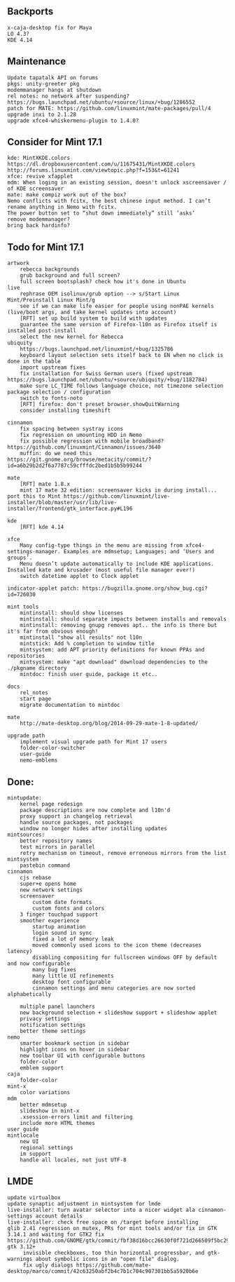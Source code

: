 Backports
---------
	x-caja-desktop fix for Maya
	LO 4.3?
	KDE 4.14

Maintenance
-----------
	Update tapatalk API on forums
	pkgs: unity-greeter pkg
	modemmanager hangs at shutdown
	rel notes: no network after suspending? https://bugs.launchpad.net/ubuntu/+source/linux/+bug/1286552	
	patch for MATE: https://github.com/linuxmint/mate-packages/pull/4
	upgrade inxi to 2.1.28
	upgrade xfce4-whiskermenu-plugin to 1.4.0?

Consider for Mint 17.1
----------------------
	kde: MintXKDE.colors https://dl.dropboxusercontent.com/u/11675431/MintXKDE.colors http://forums.linuxmint.com/viewtopic.php?f=153&t=61241
	xfce: revive xfapplet
	mdm: When loging in an existing session, doesn't unlock xscreensaver / of KDE screensaver
	mate: make compiz work out of the box?
	Nemo conflicts with fcitx, the best chinese input method. I can’t rename anything in Nemo with fcitx.
	The power button set to “shut down immediately” still ‘asks’
	remove modemmanager?
	bring back hardinfo?

Todo for Mint 17.1
------------------
	artwork
		rebecca backgrounds
		grub background and full screen?
		full screen bootsplash? check how it's done in Ubuntu
	live
		rephrase OEM isolinux/grub option --> s/Start Linux Mint/Preinstall Linux Mint/g
		see if we can make life easier for people using nonPAE kernels (live/boot args, and take kernel updates into account)
		[RFT] set up build system to build with updates
		guarantee the same version of Firefox-l10n as Firefox itself is installed post-install
		select the new kernel for Rebecca
	ubiquity
		https://bugs.launchpad.net/linuxmint/+bug/1325786	
		keyboard layout selection sets itself back to EN when no click is done in the table
		import upstream fixes
		fix installation for Swiss German users (fixed upstream https://bugs.launchpad.net/ubuntu/+source/ubiquity/+bug/1182784)
		make sure LC_TIME follows language choice, not timezone selection
	package selection / configuration
		switch to fonts-noto
		[RFT] firefox: don't preset browser.showQuitWarning
		consider installing timeshift

	cinnamon
		fix spacing between systray icons
		fix regression on umounting HDD in Nemo
		fix possible regression with mobile broadband? https://github.com/linuxmint/Cinnamon/issues/3640		
		muffin: do we need this https://git.gnome.org/browse/metacity/commit/?id=a6b29b2d2f6a7787c59cfffdc2bed1b5b5b99244		
	
	mate
		[RFT] mate 1.8.x
		mint 17 mate 32 edition: screensaver kicks in during install... port this to Mint https://github.com/linuxmint/live-installer/blob/master/usr/lib/live-installer/frontend/gtk_interface.py#L196

	kde
		[RFT] kde 4.14

	xfce
		Many config-type things in the menu are missing from xfce4-settings-manager. Examples are mdmsetup; Languages; and ‘Users and groups’.
		Menu doesn’t update automatically to include KDE applications. Installed kate and krusader (most useful file manager ever!)
		switch datetime applet to Clock applet	

	indicator-applet patch: https://bugzilla.gnome.org/show_bug.cgi?id=726030	
		
	mint tools
		mintinstall: should show licenses
		mintinstall: should separate impacts between installs and removals
		mintinstall: removing gnupg removes apt.. the info is there but it's far from obvious enough!
		mintinstall "show all results" not l10n	
		mintstick: Add % completion to window title
		mintsystem: add APT priority definitions for known PPAs and repositories
		mintsystem: make "apt download" download dependencies to the ./pkgname directory		
		mintdoc: finish user guide, package it etc..
	
	docs
		rel_notes
		start page
		migrate documentation to mintdoc

	mate
		http://mate-desktop.org/blog/2014-09-29-mate-1-8-updated/
		
	upgrade path
		implement visual upgrade path for Mint 17 users
		folder-color-switcher
		user-guide
		nemo-emblems	

Done:
-----
	mintupdate:
		kernel page redesign
		package descriptions are now complete and l10n'd
		proxy support in changelog retrieval
		handle source packages, not packages
		window no longer hides after installing updates
	mintsources:
		better repository names
		test mirrors in parallel
		retry mechanism on timeout, remove erroneous mirrors from the list
	mintsystem
		pastebin command
	cinnamon
		cjs rebase
		super+e opens home
		new network settings
		screensaver
			custom date formats
			custom fonts and colors
		3 finger touchpad support
		smoother experience
			startup animation
			login sound in sync
			fixed a lot of memory leak
			moved commonly used icons to the icon theme (decreases latency)
			disabling compositing for fullscreen windows OFF by default and now configurable				
			many bug fixes
			many little UI refinements
			desktop font configurable
			cinnamon settings and menu categories are now sorted alphabetically

		multiple panel launchers
		new background selection + slideshow support + slideshow applet			
		privacy settings
		notification settings
		better theme settings						
	nemo
		smarter bookmark section in sidebar
		highlight icons on hover in sidebar
		new toolbar UI with configurable buttons
		folder-color
		emblem support
	caja
		folder-color
	mint-x
		color variations
	mdm
		better mdmsetup
		slideshow in mint-x
		.xsession-errors limit and filtering			
		include more HTML themes			
	user guide
	mintlocale
		new UI
		regional settings
		im support
		handle all locales, not just UTF-8

LMDE
----
	update virtualbox
	update synaptic adjustment in mintsystem for lmde
	live-installer: turn avatar selector into a nicer widget ala cinnamon-settings account details
	live-installer: check free space on /target before installing
	glib 2.41 regression on mutex, PRs for mint tools and/or fix in GTK 3.14.1 and waiting for GTK2 fix https://github.com/GNOME/gtk/commit/fbf38d16bcc26630f0f721d266509f5bc292f606
	gtk 3.12+
		 invisible checkboxes, too thin horizontal progressbar, and gtk-warnings about symbolic icons in an "open file" dialog.
		 fix ugly dialogs https://github.com/mate-desktop/marco/commit/42c63250abf2b4c7b1c704c907301bb5a5920b6e